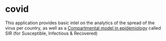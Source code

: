 # covid
This application provides basic intel on the analytics of the spread of the virus per country, as well as a [Compartmental model in epidemiology](https://en.wikipedia.org/wiki/Compartmental_models_in_epidemiology) called SIR (for Susceptible, Infectious & Recovered)
